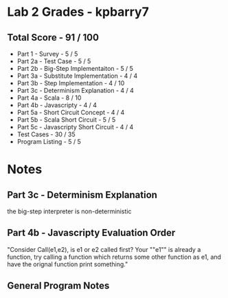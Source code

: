 # Lab 2 Grades - kpbarry7

## Total Score - 91 / 100

* Part 1 - Survey - 5 / 5
* Part 2a - Test Case - 5 / 5
* Part 2b - Big-Step Implementaiton - 5 / 5
* Part 3a - Substitute Implementation - 4 / 4
* Part 3b - Step Implementation - 4 / 10
* Part 3c - Determinism Explanation - 4 / 4
* Part 4a - Scala - 8 / 10
* Part 4b - Javascripty - 4 / 4
* Part 5a - Short Circuit Concept - 4 / 4
* Part 5b - Scala Short Circuit - 5 / 5
* Part 5c - Javascripty Short Circuit - 4 / 4
* Test Cases - 30 / 35
* Program Listing - 5 / 5

# Notes

## Part 3c - Determinism Explanation

the big-step interpreter is non-deterministic

## Part 4b - Javascripty Evaluation Order

"Consider Call(e1,e2), is e1 or e2 called first?  Your ""e1"" is already a function, try calling a function which returns some other function as e1, and have the orignal function print something."

## General Program Notes




